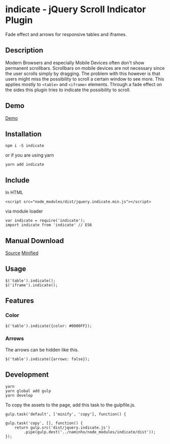 # indicate - jQuery Scroll Indicator Plugin
Fade effect and arrows for responsive tables and iframes.

## Description
Modern Browsers and especially Mobile Devices often don't show permanent scrollbars. Scrollbars on mobile devices are not necessary since the user scrolls simply by dragging. The problem with this however is that users might miss the possibility to scroll a certain window to see more. This applies mostly to `<table>` and `<iframe>` elements.
Through a fade effect on the sides this plugin tries to indicate the possibility to scroll.

## Demo
[Demo](http://naminho.ch/scroll-indicator)

## Installation

```
npm i -S indicate
```
or if you are using yarn
```
yarn add indicate
```

## Include

In HTML <head>
```
<script src="node_modules/dist/jquery.indicate.min.js"></script>
```
via module loader
```
var indicate = require('indicate');
import indicate from 'indicate' // ES6
```

## Manual Download

[Source](http://naminho.ch/scroll-indicator)
[Minified](http://naminho.ch/scroll-indicator)

## Usage

```
$('table').indicate();
$('iframe').indicate();
```

## Features

### Color

```
$('table').indicate({color: #0000FF});
```

### Arrows

The arrows can be hidden like this.
```
$('table').indicate({arrows: false});
```

## Development

```
yarn
yarn global add gulp
yarn develop
```

To copy the assets to the page, add this task to the gulpfile.js.

```
gulp.task('default', ['minify', 'copy'], function() {

gulp.task('copy', [], function() {
    return gulp.src('dist/jquery.indicate.js')
        .pipe(gulp.dest('../naminho/node_modules/indicate/dist'));
});
```
